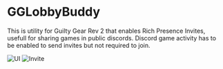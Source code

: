 # GGLobbyBuddy
This is utility for Guilty Gear Rev 2 that enables Rich Presence Invites, usefull for sharing games in public discords.
Discord game activity has to be enabled to send invites but not required to join.

![UI](https://i.imgur.com/0ERgSfR.jpg) ![Invite](https://imgur.com/OTwMAgo.jpg)
